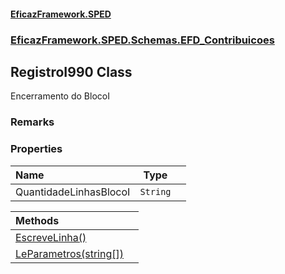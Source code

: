 #### [EficazFramework.SPED](EficazFrameworkSPED.md 'EficazFramework SPED')
### [EficazFramework.SPED.Schemas.EFD_Contribuicoes](EficazFramework.SPED.Schemas.EFD_Contribuicoes.md 'EficazFramework.SPED.Schemas.EFD_Contribuicoes')

## RegistroI990 Class

Encerramento do BlocoI

### Remarks
### Properties

| Name | Type | |
| :--- | :---: | :--- |
| QuantidadeLinhasBlocoI | `String` |  |

| Methods | |
| :--- | :--- |
| [EscreveLinha()](EficazFramework.SPED.Schemas.EFD_Contribuicoes/RegistroI990/EscreveLinha().md 'EficazFramework.SPED.Schemas.EFD_Contribuicoes.RegistroI990.EscreveLinha()') | |
| [LeParametros(string[])](EficazFramework.SPED.Schemas.EFD_Contribuicoes/RegistroI990/LeParametros(string[]).md 'EficazFramework.SPED.Schemas.EFD_Contribuicoes.RegistroI990.LeParametros(string[])') | |
